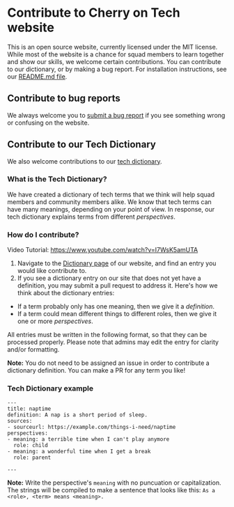 # Contribute to Cherry on Tech website

This is an open source website, currently licensed under the MIT license. While most of the website is a chance for squad members to learn together and show our skills, we welcome certain contributions. You can contribute to our dictionary, or by making a bug report. For installation instructions, see our [README.md file](README.md).

## Contribute to bug reports

We always welcome you to [submit a bug report](https://github.com/cherryontech/website/issues/new?assignees=&labels=bug&template=bug_report.md&title=) if you see something wrong or confusing on the website.

## Contribute to our Tech Dictionary

We also welcome contributions to our [tech dictionary](https://cherryon.tech/dictionary).

### What is the Tech Dictionary?

We have created a dictionary of tech terms that we think will help squad members and community members alike. We know that tech terms can have many meanings, depending on your point of view. In response, our tech dictionary explains terms from different _perspectives_.

### How do I contribute?

Video Tutorial:
https://www.youtube.com/watch?v=I7WsK5amUTA 


1. Navigate to the [Dictionary page](https://cherryon.tech/dictionary/) of our website, and find an entry you would like contribute to.
1. If you see a dictionary entry on our site that does not yet have a definition, you may submit a pull request to address it. Here's how we think about the dictionary entries:

- If a term probably only has one meaning, then we give it a _definition_.
- If a term could mean different things to different roles, then we give it one or more _perspectives_.

All entries must be written in the following format, so that they can be processed properly. Please note that admins may edit the entry for clarity and/or formatting.

**Note:** You do not need to be assigned an issue in order to contribute a dictionary definition. You can make a PR for any term you like!
### Tech Dictionary example

```
---
title: naptime
definition: A nap is a short period of sleep.
sources:
- sourceurl: https://example.com/things-i-need/naptime
perspectives:
- meaning: a terrible time when I can't play anymore
  role: child
- meaning: a wonderful time when I get a break
  role: parent

---
```
**Note:** Write the perspective's `meaning` with no puncuation or capitalization. The strings will be compiled to make a sentence that looks like this: `As a <role>, <term> means <meaning>.`